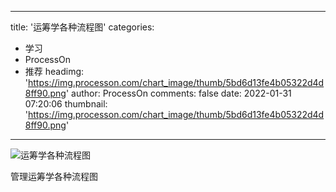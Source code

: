 
---
title: '运筹学各种流程图'
categories: 
 - 学习
 - ProcessOn
 - 推荐
headimg: 'https://img.processon.com/chart_image/thumb/5bd6d13fe4b05322d4d8ff90.png'
author: ProcessOn
comments: false
date: 2022-01-31 07:20:06
thumbnail: 'https://img.processon.com/chart_image/thumb/5bd6d13fe4b05322d4d8ff90.png'
---

<div>   
<img class="thumb" alt="运筹学各种流程图" src="https://img.processon.com/chart_image/thumb/5bd6d13fe4b05322d4d8ff90.png" referrerpolicy="no-referrer">
<p>管理运筹学各种流程图</p>  
</div>
            